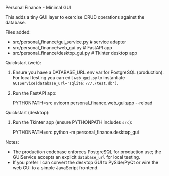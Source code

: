 Personal Finance - Minimal GUI

This adds a tiny GUI layer to exercise CRUD operations against the database.

Files added:
- src/personal_finance/gui_service.py  # service adapter
- src/personal_finance/web_gui.py     # FastAPI app
- src/personal_finance/desktop_gui.py # Tkinter desktop app

Quickstart (web):
1. Ensure you have a DATABASE_URL env var for PostgreSQL (production). For local testing you can edit `web_gui.py` to instantiate `GUIService(database_url='sqlite:///./test.db')`.
2. Run the FastAPI app:

   PYTHONPATH=src uvicorn personal_finance.web_gui:app --reload

Quickstart (desktop):

1. Run the Tkinter app (ensure PYTHONPATH includes `src`):

   PYTHONPATH=src python -m personal_finance.desktop_gui

Notes:
- The production codebase enforces PostgreSQL for production use; the GUIService accepts an explicit `database_url` for local testing.
- If you prefer I can convert the desktop GUI to PySide/PyQt or wire the web GUI to a simple JavaScript frontend.
